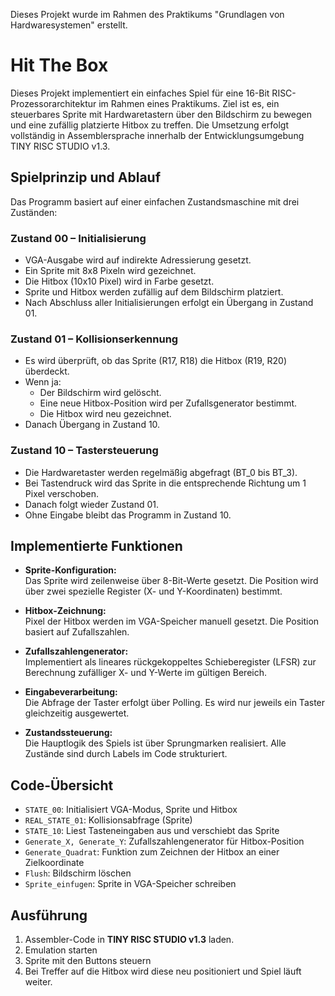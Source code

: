 Dieses Projekt wurde im Rahmen des Praktikums "Grundlagen von Hardwaresystemen" erstellt.

# Hit The Box

Dieses Projekt implementiert ein einfaches Spiel für eine 16-Bit RISC-Prozessorarchitektur im Rahmen eines Praktikums. Ziel ist es, ein steuerbares Sprite mit Hardwaretastern über den Bildschirm zu bewegen und eine zufällig platzierte Hitbox zu treffen. Die Umsetzung erfolgt vollständig in Assemblersprache innerhalb der Entwicklungsumgebung TINY RISC STUDIO v1.3.

## Spielprinzip und Ablauf

Das Programm basiert auf einer einfachen Zustandsmaschine mit drei Zuständen:

### Zustand 00 – Initialisierung

- VGA-Ausgabe wird auf indirekte Adressierung gesetzt.
- Ein Sprite mit 8x8 Pixeln wird gezeichnet.
- Die Hitbox (10x10 Pixel) wird in Farbe gesetzt.
- Sprite und Hitbox werden zufällig auf dem Bildschirm platziert.
- Nach Abschluss aller Initialisierungen erfolgt ein Übergang in Zustand 01.

### Zustand 01 – Kollisionserkennung

- Es wird überprüft, ob das Sprite (R17, R18) die Hitbox (R19, R20) überdeckt.
- Wenn ja:
  - Der Bildschirm wird gelöscht.
  - Eine neue Hitbox-Position wird per Zufallsgenerator bestimmt.
  - Die Hitbox wird neu gezeichnet.
- Danach Übergang in Zustand 10.

### Zustand 10 – Tastersteuerung

- Die Hardwaretaster werden regelmäßig abgefragt (BT_0 bis BT_3).
- Bei Tastendruck wird das Sprite in die entsprechende Richtung um 1 Pixel verschoben.
- Danach folgt wieder Zustand 01.
- Ohne Eingabe bleibt das Programm in Zustand 10.

## Implementierte Funktionen

- **Sprite-Konfiguration:**  
  Das Sprite wird zeilenweise über 8-Bit-Werte gesetzt. Die Position wird über zwei spezielle Register (X- und Y-Koordinaten) bestimmt.

- **Hitbox-Zeichnung:**  
  Pixel der Hitbox werden im VGA-Speicher manuell gesetzt. Die Position basiert auf Zufallszahlen.

- **Zufallszahlengenerator:**  
  Implementiert als lineares rückgekoppeltes Schieberegister (LFSR) zur Berechnung zufälliger X- und Y-Werte im gültigen Bereich.

- **Eingabeverarbeitung:**  
  Die Abfrage der Taster erfolgt über Polling. Es wird nur jeweils ein Taster gleichzeitig ausgewertet.

- **Zustandssteuerung:**  
  Die Hauptlogik des Spiels ist über Sprungmarken realisiert. Alle Zustände sind durch Labels im Code strukturiert.

## Code-Übersicht

- `STATE_00`: Initialisiert VGA-Modus, Sprite und Hitbox
- `REAL_STATE_01`: Kollisionsabfrage (Sprite)
- `STATE_10`: Liest Tasteneingaben aus und verschiebt das Sprite
- `Generate_X, Generate_Y`: Zufallszahlengenerator für Hitbox-Position
- `Generate_Quadrat`: Funktion zum Zeichnen der Hitbox an einer Zielkoordinate
- `Flush`: Bildschirm löschen
- `Sprite_einfugen`: Sprite in VGA-Speicher schreiben

## Ausführung

1. Assembler-Code in **TINY RISC STUDIO v1.3** laden.
2. Emulation starten
3. Sprite mit den Buttons steuern
4. Bei Treffer auf die Hitbox wird diese neu positioniert und Spiel läuft weiter.
